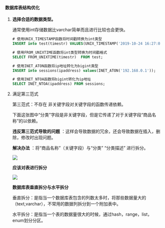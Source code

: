 #### 数据库表结构优化

1. **选择合适的数据类型。**

   通常使用int存储数据比varchar简单而且进行比较也会更快。

   ```sql
   # 使用UNIX_TIMESTAMP函数将时间戳转换为int类型
   INSERT into test(timestr) VALUES(UNIX_TIMESTAMP('2019-10-24 16:27:00'));
   
   # 使用FROM_UNIXTIME函数将int类型转换为时间戳格式
   SELECT FROM_UNIXTIME(timestr)  FROM test;
   
   # 使用INET_ATON函数将ip地址转化为bigint类型
   INSERT into sessions(ipaddress) values(INET_ATON('192.168.0.1'));
   
   # 使用INET_NTOA函数将bigint转化为ip地址
   SELECT INET_NTOA(ipaddress) FROM sessions;
   ```

   

2. 满足第三范式

   第三范式：不存在 非关键字段对关键字段的函数传递依赖。

   下面这张图中“分类”字段是非关键字段，但是它传递了对于关键字段“商品名称”的以依赖。

   **违反第三范式导致的问题** ：这样会导致数据的冗余，还会导致数据在插入，删除，修改时出现问题。

   **解决办法** ：将“商品名称”（关键字段）与“分类” “分类描述” 进行拆分。

   ![](F:\mdimage\微信截图_20191024164737.png)

   

   **应该对表进行拆分**

   

   

   ![](F:\mdimage\微信截图_20191024164859.png)

   

   **数据库表垂直拆分与水平拆分**

   垂直拆分：是指当一个数据库表包含的列数太多时，将那些数据量大的（text,varchar），不常用的数据列拆分到一个附加表中。

   水平拆分：是指当一个表的数据量很大的时候，通过hash，range，list，enum划分分区。

   

   

   

   